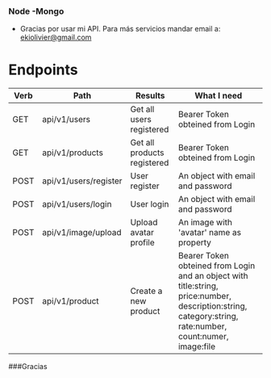 ### Node -Mongo

- Gracias por usar mi API. Para más servicios mandar email a: ekiolivier@gmail.com

# Endpoints

Verb  | Path | Results | What I need
--- | --- | --- | ---
GET  | api/v1/users | Get all users registered | Bearer Token obteined from Login
GET  | api/v1/products | Get all products registered | Bearer Token obteined from Login
POST  | api/v1/users/register | User register | An object with email and password
POST  | api/v1/users/login| User login | An object with email and password
POST  | api/v1/image/upload | Upload avatar profile | An image with 'avatar' name as property
POST  | api/v1/product | Create a new product | Bearer Token obteined from Login and an object with title:string, price:number, description:string, category:string, rate:number, count:numer, image:file





###Gracias
